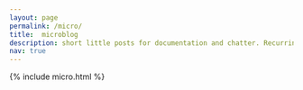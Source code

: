 ```yaml
---
layout: page
permalink: /micro/
title:  microblog
description: short little posts for documentation and chatter. Recurring ideas or gnawing ideas might turn into longer posts
nav: true
---
```




{% include micro.html %}

